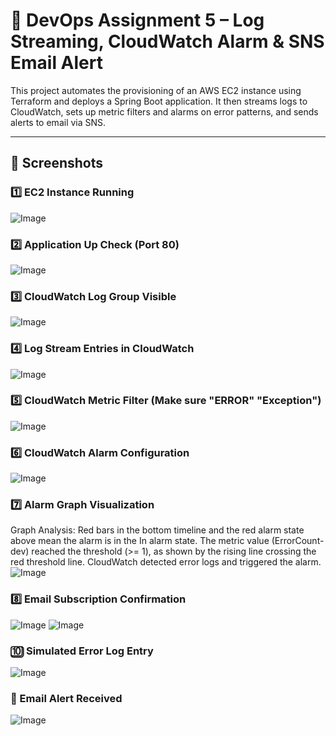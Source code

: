 # 🚀 DevOps Assignment 5 – Log Streaming, CloudWatch Alarm & SNS Email Alert

This project automates the provisioning of an AWS EC2 instance using Terraform and deploys a Spring Boot application. It then streams logs to CloudWatch, sets up metric filters and alarms on error patterns, and sends alerts to email via SNS.

---


## 📸 Screenshots
### 1️⃣ EC2 Instance Running
![Image](https://github.com/user-attachments/assets/40957c88-96df-4930-9105-a49bfffbd3c6)
 
### 2️⃣ Application Up Check (Port 80)
![Image](https://github.com/user-attachments/assets/f15882b8-57dd-4418-968d-5b291d52c2b0)

 ### 3️⃣ CloudWatch Log Group Visible
![Image](https://github.com/user-attachments/assets/6384a8f4-af82-4ab2-8ebe-8352a4eba81b)
 
### 4️⃣ Log Stream Entries in CloudWatch
![Image](https://github.com/user-attachments/assets/38323113-43d1-4698-885b-fb89d71e1a0f)
 
### 5️⃣ CloudWatch Metric Filter  (Make sure "ERROR" "Exception")
![Image](https://github.com/user-attachments/assets/32355817-dedd-412e-8152-bc196f8aef2d)

### 6️⃣ CloudWatch Alarm Configuration
![Image](https://github.com/user-attachments/assets/3fc7f2d5-8a9d-408c-97cf-6e65b9f5bd2c)
 
### 7️⃣ Alarm Graph Visualization
Graph Analysis:
Red bars in the bottom timeline and the red alarm state above mean the alarm is in the In alarm state.
The metric value (ErrorCount-dev) reached the threshold (>= 1), as shown by the rising line crossing the red threshold line.
CloudWatch detected error logs and triggered the alarm.
![Image](https://github.com/user-attachments/assets/42ce683a-c595-4e10-a6ae-89434f7b702e)

### 8️⃣ Email Subscription Confirmation
![Image](https://github.com/user-attachments/assets/a9576865-a190-4d90-b225-ffe4bff9d3ac)
![Image](https://github.com/user-attachments/assets/33100a88-8e21-40c9-a5d7-6f3aac5b700a)
 
### 🔟 Simulated Error Log Entry
![Image](https://github.com/user-attachments/assets/6b517970-89d2-4f80-a17d-b3a7ab677b28)
 
### 📧 Email Alert Received
![Image](https://github.com/user-attachments/assets/1c02a1cd-36fd-411a-90c3-e7b2bf881034)



